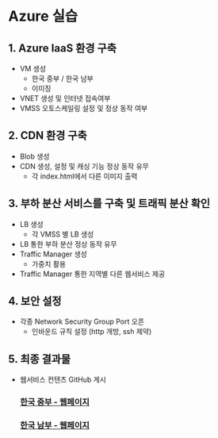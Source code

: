 # Azure 실습

## 1. Azure IaaS 환경 구축

- VM 생성
  - 한국 중부 / 한국 남부 
  - 이미징
- VNET 생성 및 인터넷 접속여부
- VMSS 오토스케일링 설정 및 정상 동작 여부

## 2. CDN 환경 구축
 - Blob 생성
 - CDN 생성, 설정 및 캐싱 기능 정상 동작 유무
   -  각 index.html에서 다른 이미지 출력

## 3. 부하 분산 서비스를 구축 및 트래픽 분산 확인
- LB 생성
  - 각 VMSS 별 LB 생성
- LB 통한 부하 분산 정상 동작 유무
- Traffic Manager 생성
  - 가중치 활용
- Traffic Manager 통한 지역별 다른 웹서비스 제공

## 4. 보안 설정 
- 각종 Network Security Group Port 오픈
  - 인바운드 규칙 설정 (http 개방, ssh 제약)

## 5. 최종 결과물
- 웹서비스 컨텐츠 GitHub 게시
  
  ### [한국 중부 - 웹페이지](./korea_mid_index/index.html)
  ### [한국 남부 - 웹페이지](./korea_south_index/index.html)
  